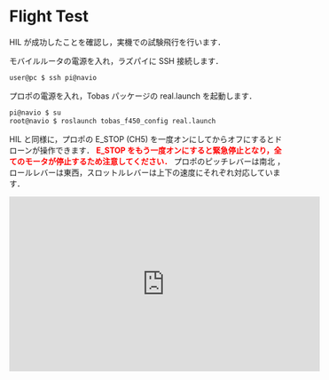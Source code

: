 # Flight Test

HIL が成功したことを確認し，実機での試験飛行を行います．

モバイルルータの電源を入れ，ラズパイに SSH 接続します．

```bash
user@pc $ ssh pi@navio
```

プロポの電源を入れ，Tobas パッケージの real.launch を起動します．

```bash
pi@navio $ su
root@navio $ roslaunch tobas_f450_config real.launch
```

HIL と同様に，プロポの E_STOP (CH5) を一度オンにしてからオフにするとドローンが操作できます．
<span style="color: red;"><strong>E_STOP をもう一度オンにすると緊急停止となり，全てのモータが停止するため注意してください．</strong></span>
プロポのピッチレバーは南北 ，ロールレバーは東西，スロットルレバーは上下の速度にそれぞれ対応しています．

<!-- YouTubeの「共有」-> 「埋め込む」で埋め込み用のタグを取得できる -->
<iframe width="560" height="315" src="https://www.youtube.com/embed/EldjS8AnBjw?si=mdp2SFPWEta51UOP" title="YouTube video player" frameborder="0" allow="accelerometer; autoplay; clipboard-write; encrypted-media; gyroscope; picture-in-picture; web-share" allowfullscreen></iframe>
